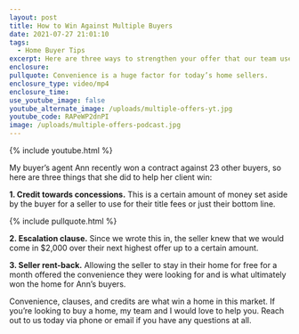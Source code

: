 ```yaml
---
layout: post
title: How to Win Against Multiple Buyers
date: 2021-07-27 21:01:10
tags:
  - Home Buyer Tips
excerpt: Here are three ways to strengthen your offer that our team uses frequently.
enclosure:
pullquote: Convenience is a huge factor for today’s home sellers.
enclosure_type: video/mp4
enclosure_time:
use_youtube_image: false
youtube_alternate_image: /uploads/multiple-offers-yt.jpg
youtube_code: RAPeWP2dnPI
image: /uploads/multiple-offers-podcast.jpg
---
```

{% include youtube.html %}

My buyer’s agent Ann recently won a contract against 23 other buyers, so here are three things that she did to help her client win:

**1\. Credit towards concessions.** This is a certain amount of money set aside by the buyer for a seller to use for their title fees or just their bottom line.

{% include pullquote.html %}

**2\. Escalation clause.** Since we wrote this in, the seller knew that we would come in $2,000 over their next highest offer up to a certain amount.

**3\. Seller rent-back.** Allowing the seller to stay in their home for free for a month offered the convenience they were looking for and is what ultimately won the home for Ann’s buyers.

Convenience, clauses, and credits are what win a home in this market. If you’re looking to buy a home, my team and I would love to help you. Reach out to us today via phone or email if you have any questions at all.
